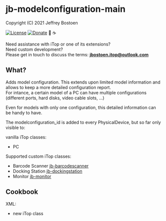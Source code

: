 # jb-modelconfiguration-main
Copyright (C) 2021 Jeffrey Bostoen

[![License](https://img.shields.io/github/license/jbostoen/iTop-custom-extensions)](https://github.com/jbostoen/iTop-custom-extensions/blob/master/license.md)
[![Donate](https://img.shields.io/badge/Donate-PayPal-green.svg)](https://www.paypal.me/jbostoen)
🍻 ☕


Need assistance with iTop or one of its extensions?  
Need custom development?  
Please get in touch to discuss the terms: **jbostoen.itop@outlook.com**

## What?
Adds model configuration. This extends upon limited model information and allows to keep a more detailed configuration report.  
For intance, a certain model of a PC can have multiple configurations (different ports, hard disks, video cable slots, ...)

Even for models with only one configuration, this detailed information can be handy to have.

The modelconfiguration_id is added to every PhysicalDevice, but so far only visible to:

vanilla iTop classes:
* PC

Supported custom iTop classes:
* Barcode Scanner [jb-barcodescanner](https://github.com/jbostoen/itop-jb-barcodescanner)
* Docking Station [jb-dockingstation](https://github.com/jbostoen/itop-jb-dockingstation)
* Monitor [jb-monitor](https://github.com/jbostoen/itop-jb-monitor)


## Cookbook

XML:
* new iTop class





